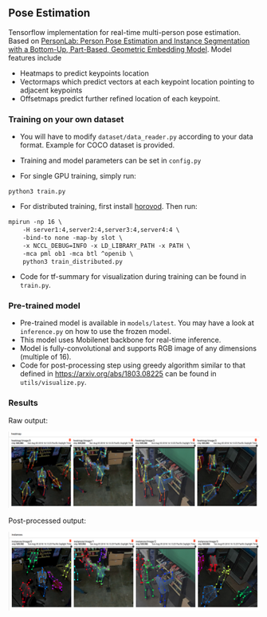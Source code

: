 ## Pose Estimation
Tensorflow implementation for real-time multi-person pose estimation. Based on [PersonLab: Person Pose Estimation and Instance Segmentation with a Bottom-Up, Part-Based, Geometric Embedding Model](https://arxiv.org/abs/1803.08225). Model features include

* Heatmaps to predict keypoints location
* Vectormaps which predict vectors at each keypoint location pointing to adjacent keypoints 
* Offsetmaps predict further refined location of each keypoint.


### Training on your own dataset 

* You will have to modify `dataset/data_reader.py` according to your data format. Example for COCO dataset is provided. 
 
* Training and model parameters can be set in `config.py`
 
* For single GPU training, simply run: 
```
python3 train.py
``` 
 
* For distributed training, first install [horovod](https://github.com/uber/horovod). Then run: 
```
mpirun -np 16 \
    -H server1:4,server2:4,server3:4,server4:4 \
    -bind-to none -map-by slot \
    -x NCCL_DEBUG=INFO -x LD_LIBRARY_PATH -x PATH \
    -mca pml ob1 -mca btl ^openib \
    python3 train_distributed.py
```

* Code for tf-summary for visualization during training can be found in `train.py`. 


### Pre-trained model
* Pre-trained model is available in `models/latest`. You may have a look at `inference.py` on how to use the frozen model. 
* This model uses Mobilenet backbone for real-time inference.
* Model is fully-convolutional and supports RGB image of any dimensions (multiple of 16).
* Code for post-processing step using greedy algorithm similar to that defined in https://arxiv.org/abs/1803.08225  can be found in `utils/visualize.py`.


### Results 

Raw output: 

![Sample1-raw](extras/out_heatmap.png) 

Post-processed output: 

![Sample1-postprocess](extras/out_instances.png)


